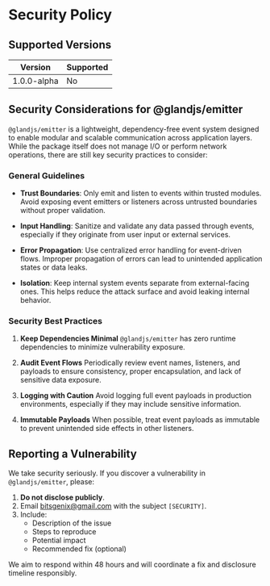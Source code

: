 # Security Policy

## Supported Versions

| Version     | Supported |
| ----------- | --------- |
| 1.0.0-alpha | No        |

## Security Considerations for @glandjs/emitter

`@glandjs/emitter` is a lightweight, dependency-free event system designed to enable modular and scalable communication across application layers. While the package itself does not manage I/O or perform network operations, there are still key security practices to consider:

### General Guidelines

- **Trust Boundaries**: Only emit and listen to events within trusted modules. Avoid exposing event emitters or listeners across untrusted boundaries without proper validation.

- **Input Handling**: Sanitize and validate any data passed through events, especially if they originate from user input or external services.

- **Error Propagation**: Use centralized error handling for event-driven flows. Improper propagation of errors can lead to unintended application states or data leaks.

- **Isolation**: Keep internal system events separate from external-facing ones. This helps reduce the attack surface and avoid leaking internal behavior.

### Security Best Practices

1. **Keep Dependencies Minimal**
   `@glandjs/emitter` has zero runtime dependencies to minimize vulnerability exposure.

2. **Audit Event Flows**
   Periodically review event names, listeners, and payloads to ensure consistency, proper encapsulation, and lack of sensitive data exposure.

3. **Logging with Caution**
   Avoid logging full event payloads in production environments, especially if they may include sensitive information.

4. **Immutable Payloads**
   When possible, treat event payloads as immutable to prevent unintended side effects in other listeners.

## Reporting a Vulnerability

We take security seriously. If you discover a vulnerability in `@glandjs/emitter`, please:

1. **Do not disclose publicly**.
2. Email [bitsgenix@gmail.com](mailto:bitsgenix@gmail.com) with the subject `[SECURITY]`.
3. Include:
   - Description of the issue
   - Steps to reproduce
   - Potential impact
   - Recommended fix (optional)

We aim to respond within 48 hours and will coordinate a fix and disclosure timeline responsibly.
